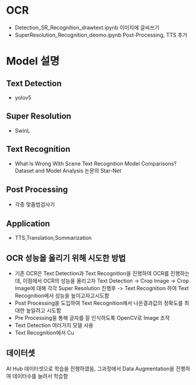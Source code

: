 # OCR
- Detection_SR_Recognition_drawtext.ipynb 이미지에 글씨쓰기
- SuperResolution_Recognition_deomo.ipynb Post-Processing, TTS 추가

# Model 설명
## Text Detection
- yolov5
## Super Resolution
- SwinL
## Text Recognition
- What Is Wrong With Scene Text Recognition Model Comparisons? Dataset and Model Analysis 논문의 Star-Net
## Post Processing
- 각종 맞춤법검사기
## Application
- TTS,Translation,Summarization

## OCR 성능을 올리기 위해 시도한 방법
- 기존 OCR은 Text Detection과 Text Recognition을 진행하여 OCR를 진행하는데, 이점에서 OCR의 성능을 올리고자
Text Detection -> Crop Image -> Crop Image에 대해 각각 Super Resolution 진행후 -> Text Recognition 하여 Text Recognition에서 성능을 높이고자고시도함
- Post Processing을 도입하여 Text Recognition에서 나온결과값의 정확도를 최대한 높일려고 시도함
- Pre Processing을 통해 글자를 잘 인식하도록 OpenCV로 Image 조작
- Text Detection 여러가지 모델 사용
- Text Recognition에서 Cu

## 데이터셋
AI Hub 데이터셋으로 학습을 진행하였음, 그과정에서 Data Augmentation을 진행하여 데이터수를 늘려서 학습함
